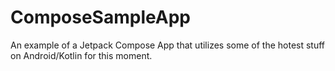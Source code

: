 # ComposeSampleApp
An example of a Jetpack Compose App that utilizes some of the hotest stuff on Android/Kotlin for this moment. 
